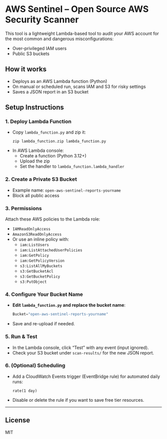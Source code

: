 # AWS Sentinel – Open Source AWS Security Scanner

This tool is a lightweight Lambda-based tool to audit your AWS account for the most common and dangerous misconfigurations:
- Over-privileged IAM users
- Public S3 buckets

## How it works

- Deploys as an AWS Lambda function (Python)
- On manual or scheduled run, scans IAM and S3 for risky settings
- Saves a JSON report in an S3 bucket

## Setup Instructions

### 1. Deploy Lambda Function

- Copy `lambda_function.py` and zip it:
    ```
    zip lambda_function.zip lambda_function.py
    ```
- In AWS Lambda console:
    - Create a function (Python 3.12+)
    - Upload the zip
    - Set the handler to `lambda_function.lambda_handler`

### 2. Create a Private S3 Bucket

- Example name: `open-aws-sentinel-reports-yourname`
- Block all public access

### 3. Permissions

Attach these AWS policies to the Lambda role:
- `IAMReadOnlyAccess`
- `AmazonS3ReadOnlyAccess`
- Or use an inline policy with:
    - `iam:ListUsers`
    - `iam:ListAttachedUserPolicies`
    - `iam:GetPolicy`
    - `iam:GetPolicyVersion`
    - `s3:ListAllMyBuckets`
    - `s3:GetBucketAcl`
    - `s3:GetBucketPolicy`
    - `s3:PutObject`

### 4. Configure Your Bucket Name

- **Edit `lambda_function.py` and replace the bucket name**:
    ```python
    Bucket="open-aws-sentinel-reports-yourname"
    ```
- Save and re-upload if needed.

### 5. Run & Test

- In the Lambda console, click “Test” with any event (input ignored).
- Check your S3 bucket under `scan-results/` for the new JSON report.

### 6. (Optional) Scheduling

- Add a CloudWatch Events trigger (EventBridge rule) for automated daily runs:
    ```
    rate(1 day)
    ```
- Disable or delete the rule if you want to save free tier resources.


---

## License

MIT
